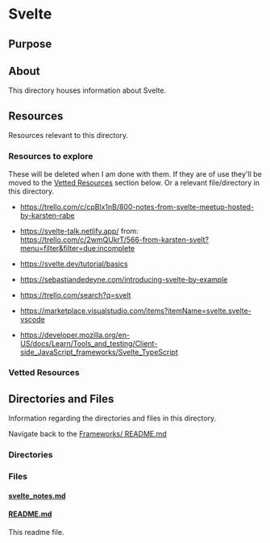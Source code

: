 # Svelte

## Purpose

<!-- The purpose of this directory is to [...]. -->

## About

This directory houses information about Svelte.

<!-- [Some information about this directory.] -->

## Resources

Resources relevant to this directory.

### Resources to explore

These will be deleted when I am done with them. If they are of use they'll be moved to the [Vetted Resources](#vetted-resources) section below. Or a relevant file/directory in this directory.

- https://trello.com/c/cpBlx1nB/800-notes-from-svelte-meetup-hosted-by-karsten-rabe

- https://svelte-talk.netlify.app/
  from: https://trello.com/c/2wmQUkrT/566-from-karsten-svelt?menu=filter&filter=due:incomplete

- https://svelte.dev/tutorial/basics

- https://sebastiandedeyne.com/introducing-svelte-by-example

- https://trello.com/search?q=svelt

- https://marketplace.visualstudio.com/items?itemName=svelte.svelte-vscode

- https://developer.mozilla.org/en-US/docs/Learn/Tools_and_testing/Client-side_JavaScript_frameworks/Svelte_TypeScript

### Vetted Resources

## Directories and Files

Information regarding the directories and files in this directory.

Navigate back to the [Frameworks/ README.md](../README.md)

### Directories

<!-- #### [directory_name/](./path_to_directory)

[About_this_directory.]

[More_info_about_this_directory.]

The [directory_name/ README.md](./directory_name/README.md) file. -->

### Files

#### [svelte_notes.md](./svelte_notes)

<!-- [About_this_file.]

[More_info_about_this_file.] -->

#### [README.md](./README.md)

This readme file.
